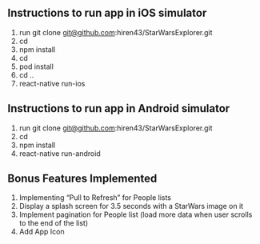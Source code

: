Instructions to run app in iOS simulator
----------------------------------------
1) run git clone git@github.com:hiren43/StarWarsExplorer.git
2) cd 
3) npm install
4) cd 
5) pod install
6) cd ..
7) react-native run-ios

Instructions to run app in Android simulator
----------------------------------------
1) run git clone git@github.com:hiren43/StarWarsExplorer.git
2) cd 
3) npm install
4) react-native run-android

Bonus Features Implemented
--------------------------

1) Implementing “Pull to Refresh” for People lists
2) Display a splash screen for 3.5 seconds with a StarWars image on it
3) Implement pagination for People list (load more data when user scrolls to the end of the list)
4) Add App Icon
